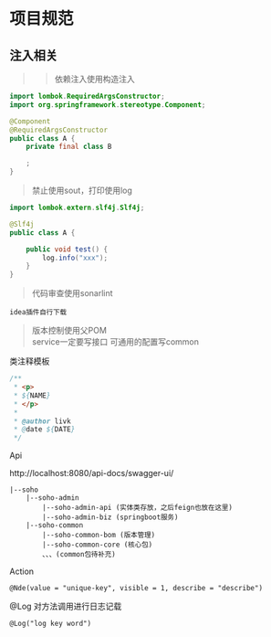 项目规范
=======


注入相关
-------

> > 依赖注入使用构造注入 <br>

```java
import lombok.RequiredArgsConstructor;
import org.springframework.stereotype.Component;

@Component
@RequiredArgsConstructor
public class A {
    private final class B

    ;
}
```

> 禁止使用sout，打印使用log <br>

```java
import lombok.extern.slf4j.Slf4j;

@Slf4j
public class A {

    public void test() {
        log.info("xxx");
    }
}
```

> 代码审查使用sonarlint <br>

```text
idea插件自行下载
```

> 版本控制使用父POM <br>
> service一定要写接口
> 可通用的配置写common


类注释模板

```java
/**
 * <p>
 * ${NAME}
 * </p>
 *
 * @author livk
 * @date ${DATE}
 */
```

Api

http://localhost:8080/api-docs/swagger-ui/

```text
|--soho
    |--soho-admin
        |--soho-admin-api (实体类存放，之后feign也放在这里)
        |--soho-admin-biz (springboot服务)
    |--soho-common
        |--soho-common-bom (版本管理)
        |--soho-common-core (核心包)
        、、、(common包待补充)
```

Action

    @Nde(value = "unique-key", visible = 1, describe = "describe")

@Log 对方法调用进行日志记载

    @Log("log key word")
